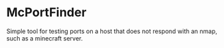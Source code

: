 # McPortFinder
Simple tool for testing ports on a host that does not respond with an nmap, such as a minecraft server. 
